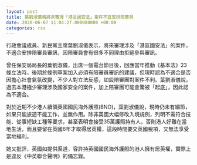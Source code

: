 ```yaml
---
layout: post
title: 葉劉淑儀稱將來審理「港區國安法」案件不宜安排陪審員
date: 2020-06-07 11:04:27.000000000 +08:00
categories: rss
---
```


行政會議成員、新民黨主席葉劉淑儀表示，將來審理涉及「港區國安法」的案件，不適合安排陪審員審訊，因陪審員會有很多不同理由拒絕參與審訊。

曾任保安局局長的葉劉淑儀，出席一個電台節目後，回應當年推動《基本法》23條立法時，後期於條例草案加入必須有陪審員審訊的建議，但現時認為不適合是否因擔心社會氣氛改變，不少人對立法反感，如設陪審團對案件不利。葉劉淑儀說，過去本港極少審理涉及國家安全的案件，加上陪審團可能會驚被「起底」，因此認為不適合。

對於近期不少港人續領英國國民海外護照(BNO)，葉劉淑儀說，現時仍未有細節，如果只能旅遊不能工作，並無作用。除非英國大幅修改入境規例，列明不需符合技能、從事短缺工種等要求，甚至表明會接受35萬護照持有人，否則港人好難在當地生活，而且要留在英國6年才取得居英權，這段時間要交英國稅項，又無法享受當地福利。

她又批評，英國如提供渠道，容許持英國國民海外護照的港人擁有居英權，實際上是違反《中英聯合聲明》的備忘錄。
